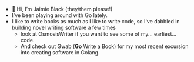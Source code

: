 - 👋 Hi, I’m Jaimie Black (they/them please!)
- I've been playing around with Go lately.
- I like to write books as much as I like to write code, so I've dabbled in building novel writing software a few times
  - look at OsmosisWriter if you want to see some of my... earliest... code.
  - And check out Gwab (**Go** Write a Book) for my most recent excursion into creating software in Golang.

<!---
okasen/okasen is a ✨ special ✨ repository because its `README.md` (this file) appears on your GitHub profile.
You can click the Preview link to take a look at your changes.
--->
